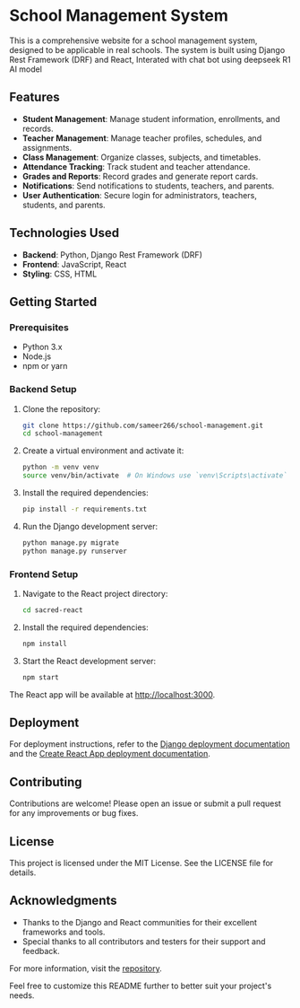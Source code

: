 

# School Management System

This is a comprehensive website for a school management system, designed to be applicable in real schools. The system is built using Django Rest Framework (DRF) and React, Interated with chat bot using deepseek R1 AI model

## Features

- **Student Management**: Manage student information, enrollments, and records.
- **Teacher Management**: Manage teacher profiles, schedules, and assignments.
- **Class Management**: Organize classes, subjects, and timetables.
- **Attendance Tracking**: Track student and teacher attendance.
- **Grades and Reports**: Record grades and generate report cards.
- **Notifications**: Send notifications to students, teachers, and parents.
- **User Authentication**: Secure login for administrators, teachers, students, and parents.

## Technologies Used

- **Backend**: Python, Django Rest Framework (DRF)
- **Frontend**: JavaScript, React
- **Styling**: CSS, HTML

## Getting Started

### Prerequisites

- Python 3.x
- Node.js
- npm or yarn

### Backend Setup

1. Clone the repository:
   ```bash
   git clone https://github.com/sameer266/school-management.git
   cd school-management
   ```

2. Create a virtual environment and activate it:
   ```bash
   python -m venv venv
   source venv/bin/activate  # On Windows use `venv\Scripts\activate`
   ```

3. Install the required dependencies:
   ```bash
   pip install -r requirements.txt
   ```

4. Run the Django development server:
   ```bash
   python manage.py migrate
   python manage.py runserver
   ```

### Frontend Setup

1. Navigate to the React project directory:
   ```bash
   cd sacred-react
   ```

2. Install the required dependencies:
   ```bash
   npm install
   ```

3. Start the React development server:
   ```bash
   npm start
   ```

The React app will be available at [http://localhost:3000](http://localhost:3000).

## Deployment

For deployment instructions, refer to the [Django deployment documentation](https://docs.djangoproject.com/en/stable/howto/deployment/) and the [Create React App deployment documentation](https://facebook.github.io/create-react-app/docs/deployment).

## Contributing

Contributions are welcome! Please open an issue or submit a pull request for any improvements or bug fixes.

## License

This project is licensed under the MIT License. See the LICENSE file for details.

## Acknowledgments

- Thanks to the Django and React communities for their excellent frameworks and tools.
- Special thanks to all contributors and testers for their support and feedback.

For more information, visit the [repository](https://github.com/sameer266/school-management).

Feel free to customize this README further to better suit your project's needs.
